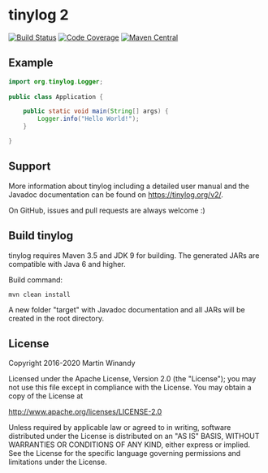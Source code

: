 tinylog 2
=========
[![Build Status](https://travis-ci.org/pmwmedia/tinylog.svg?branch=v2.2)](https://travis-ci.org/pmwmedia/tinylog)
[![Code Coverage](https://codecov.io/gh/pmwmedia/tinylog/branch/v2.2/graph/badge.svg)](https://codecov.io/gh/pmwmedia/tinylog/branch/v2.2)
[![Maven Central](https://maven-badges.herokuapp.com/maven-central/org.tinylog/tinylog-impl/badge.svg)](https://search.maven.org/search?q=g:org.tinylog)

Example
-------

```java
import org.tinylog.Logger;
    
public class Application {

    public static void main(String[] args) {
        Logger.info("Hello World!");
    }

}
```

Support
-------

More information about tinylog including a detailed user manual and the Javadoc documentation can be found on https://tinylog.org/v2/.

On GitHub, issues and pull requests are always welcome :)

Build tinylog
-------------

tinylog requires Maven 3.5 and JDK 9 for building. The generated JARs are compatible with Java 6 and higher.

Build command:

	mvn clean install

A new folder "target" with Javadoc documentation and all JARs will be created in the root directory.

License
-------

Copyright 2016-2020 Martin Winandy

Licensed under the Apache License, Version 2.0 (the "License"); you may not use this file except in compliance with the License. You may obtain a copy of the License at

http://www.apache.org/licenses/LICENSE-2.0

Unless required by applicable law or agreed to in writing, software distributed under the License is distributed on an "AS IS" BASIS, WITHOUT WARRANTIES OR CONDITIONS OF ANY KIND, either express or implied. See the License for the specific language governing permissions and limitations under the License.
